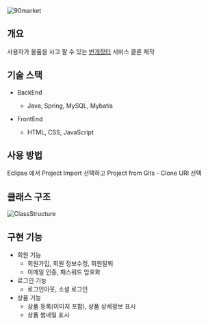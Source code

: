 ![90market](https://user-images.githubusercontent.com/48228245/80710812-5211b180-8b2a-11ea-9b6d-334753d83087.png)
## 개요
사용자가 물품을 사고 팔 수 있는 [번개장터](https://m.bunjang.co.kr/) 서비스 클론 제작

## 기술 스택
- BackEnd
  - Java, Spring, MySQL, Mybatis

- FrontEnd
  - HTML, CSS, JavaScript

## 사용 방법
Eclipse 에서 Project Import 선택하고 Project from Gits - Clone URI 선택

## 클래스 구조
![ClassStructure](https://user-images.githubusercontent.com/48228245/80710943-86856d80-8b2a-11ea-88f0-6d2ab1df7c6e.png)
## 구현 기능
- 회원 기능
  - 회원가입, 회원 정보수정, 회원탈퇴
  - 이메일 인증, 패스워드 암호화
- 로그인 기능
  - 로그인아웃, 소셜 로그인
- 상품 기능
  - 상품 등록(이미지 포함), 상품 상세정보 표시
  - 상품 썸네일 표시
